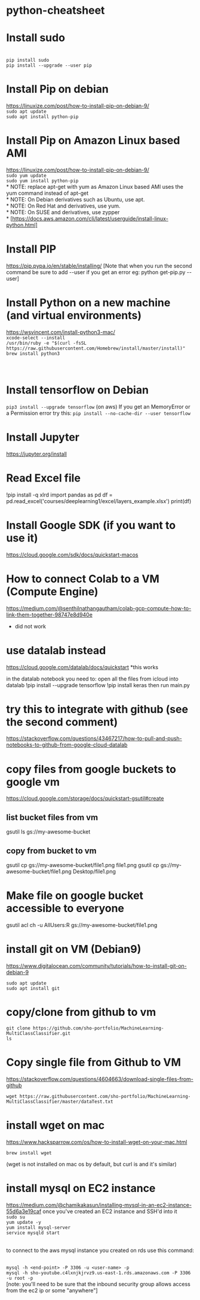 # python-cheatsheet

# Install sudo
<br/>```pip install sudo```
<br/>```pip install --upgrade --user pip```

# Install Pip on debian
https://linuxize.com/post/how-to-install-pip-on-debian-9/
</br>```sudo apt update```
</br>```sudo apt install python-pip```

# Install Pip on Amazon Linux based AMI
https://linuxize.com/post/how-to-install-pip-on-debian-9/
</br>```sudo yum update```
</br>```sudo yum install python-pip```
</br> * NOTE: replace apt-get with yum as Amazon Linux based AMI uses the yum command instead of apt-get
</br> * NOTE: On Debian derivatives such as Ubuntu, use apt. 
</br> * NOTE: On Red Hat and derivatives, use yum. 
</br> * NOTE: On SUSE and derivatives, use zypper
</br> * [https://docs.aws.amazon.com/cli/latest/userguide/install-linux-python.html]


# Install PIP
https://pip.pypa.io/en/stable/installing/
[Note that when you run the second command be sure to add --user if you get an error eg: python get-pip.py --user]

# Install Python on a new machine (and virtual environments)
https://wsvincent.com/install-python3-mac/
<br/>```xcode-select --install```
<br/>```/usr/bin/ruby -e "$(curl -fsSL https://raw.githubusercontent.com/Homebrew/install/master/install)"```
<br/>```brew install python3```
<br/>
<br/>
<br/>


# Install tensorflow on Debian
```pip3 install --upgrade tensorflow```
(on aws) If you get an MemoryError or a Permission error try this: 
```pip install --no-cache-dir --user tensorflow```


# Install Jupyter
https://jupyter.org/install



# Read Excel file
!pip install -q xlrd
import pandas as pd
df = pd.read_excel('courses/deeplearning1/excel/layers_example.xlsx')
print(df)


# Install Google SDK (if you want to use it)
https://cloud.google.com/sdk/docs/quickstart-macos

# How to connect Colab to a VM (Compute Engine)
https://medium.com/@senthilnathangautham/colab-gcp-compute-how-to-link-them-together-98747e8d940e
* did not work

# use datalab instead
https://cloud.google.com/datalab/docs/quickstart
*this works

in the datalab notebook you need to:
open all the files from icloud into datalab
!pip install --upgrade tensorflow
!pip install keras
then run main.py

# try this to integrate with github (see the second comment)
https://stackoverflow.com/questions/43467217/how-to-pull-and-push-notebooks-to-github-from-google-cloud-datalab

# copy files from google buckets to google vm
https://cloud.google.com/storage/docs/quickstart-gsutil#create
## list bucket files from vm
gsutil ls gs://my-awesome-bucket
## copy from bucket to vm
gsutil cp gs://my-awesome-bucket/file1.png file1.png
gsutil cp gs://my-awesome-bucket/file1.png Desktop/file1.png

# Make file on google bucket accessible to everyone
gsutil acl ch -u AllUsers:R gs://my-awesome-bucket/file1.png


# install git on VM (Debian9)
https://www.digitalocean.com/community/tutorials/how-to-install-git-on-debian-9
```
sudo apt update
sudo apt install git
```


# copy/clone from github to vm
```
git clone https://github.com/sho-portfolio/MachineLearning-MultiClassClassifier.git
ls
```

# Copy single file from Github to VM
https://stackoverflow.com/questions/4604663/download-single-files-from-github
```
wget https://raw.githubusercontent.com/sho-portfolio/MachineLearning-MultiClassClassifier/master/dataTest.txt
```

# install wget on mac
https://www.hacksparrow.com/os/how-to-install-wget-on-your-mac.html
```
brew install wget
```
(wget is not installed on mac os by default, but curl is and it's similar)



# install mysql on EC2 instance
https://medium.com/@chamikakasun/installing-mysql-in-an-ec2-instance-55d6a3e19caf
once you've created an EC2 instance and SSH'd into it
<br/>```sudo su```
<br/>```yum update -y```
<br/>```yum install mysql-server```
<br/>```service mysqld start```

<br/>to connect to the aws mysql instance you created on rds use this command:

<br/>```mysql -h <end-point> -P 3306 -u <user-name> -p```
<br/>```mysql -h sho-youtube.c4lxnjkjrvz9.us-east-1.rds.amazonaws.com -P 3306 -u root -p```
<br/>[note: you'll need to be sure that the inbound security group allows access from the ec2 ip or some "anywhere"]
